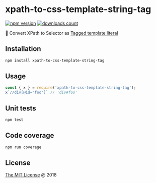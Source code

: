 # xpath-to-css-template-string-tag

[![npm version](https://badge.fury.io/js/xpath-to-css-template-string-tag.svg)](https://badge.fury.io/js/xpath-to-css-template-string-tag)
[![downloads count](https://img.shields.io/npm/dt/xpath-to-css-template-string-tag.svg)](https://www.npmjs.com/~piecioshka)

🔨 Convert XPath to Selector as [Tagged template literal](http://exploringjs.com/es6/ch_template-literals.html#_tagged-template-literals)

## Installation

```bash
npm install xpath-to-css-template-string-tag
```

## Usage

```js
const { x } = require('xpath-to-css-template-string-tag');
x`//div[@id="foo"]` // 'div#foo'
```

## Unit tests

```bash
npm test
```

## Code coverage

```bash
npm run coverage
```

## License

[The MIT License](http://piecioshka.mit-license.org) @ 2018
